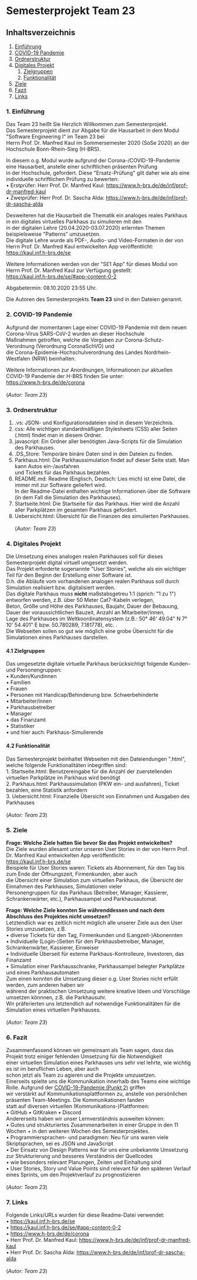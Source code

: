 # Semesterprojekt Team 23

## Inhaltsverzeichnis
1. [Einführung](#introduction)
2. [COVID-19 Pandemie](#covid19)
3. [Ordnerstruktur](#directory)
4. [Digitales Projekt](#digitalProject)
    1. [Zielgruppen](#groups)
    2. [Funktionalität](#functionality)
5. [Ziele](#goals)
6. [Fazit](#conclusion)
7. [Links](#url)

### 1. Einführung <a name="introduction"></a>
Das Team 23 heißt Sie Herzlich Willkommen zum Semesterprojekt.
<br>Das Semesterprojekt dient zur Abgabe für die Hausarbeit in dem Modul "Software Engineering I" im Team 23 bei
<br>Herrn Prof. Dr. Manfred Kaul im Sommersemester 2020 (SoSe 2020) an der Hochschule Bonn-Rhein-Sieg (H-BRS).

In diesem o.g. Modul wurde aufgrund der Corona-/COVID-19-Pandemie eine Hausarbeit, anstelle einer schriftlichen präsenten Prüfung
<br>in der Hochschule, gefordert. Diese "Ersatz-Prüfung" gilt daher wie als eine individuelle schriftlichen Prüfung zu bewerten:
<br>• Erstprüfer: Herr Prof. Dr. Manfred Kaul: https://www.h-brs.de/de/inf/prof-dr-manfred-kaul
<br>• Zweiprüfer: Herr Prof. Dr. Sascha Alda: https://www.h-brs.de/de/inf/prof-dr-sascha-alda

Desweiteren hat die Hausarbeit die Thematik ein analoges reales Parkhaus in ein digitales virtuelles Parkhaus zu simulieren mit den
<br>in der digitalen Lehre (20.04.2020-03.07.2020) erlernten Themen beispielsweise "Patterns" umzusetzen.
<br>Die digitale Lehre wurde als PDF-, Audio- und Video-Formaten in der von Herrn Prof. Dr. Manfred Kaul entwickelten App veröffentlicht:
<br>https://kaul.inf.h-brs.de/se

Weitere Informationen werden von der "SE1 App" für dieses Modul von Herrn Prof. Dr. Manfred Kaul zur Verfügung gestellt:
<br>https://kaul.inf.h-brs.de/se/#app-content-0-2

Abgabetermin: 08.10.2020 23:55 Uhr.

Die Autoren des Semesterprojekts **Team 23** sind in den Dateien genannt.

### 2. COVID-19 Pandemie <a name="covid19"></a>
Aufgrund der momentanen Lage einer COVID-19 Pandemie mit dem neuen Corona-Virus SARS-CoV-2 wurden an dieser Hochschule
<br>Maßnahmen getroffen, welche die Vorgaben zur Corona-Schutz-Verordnung (Verordnung CoronaSchVO) und
<br>die Corona-Epidemie-Hochschulverordnung des Landes Nordrhein-Westfalen (NRW) beinhalten.

Weitere Informationen zur Anordnungen, Informationen zur aktuellen COVID-19 Pandemie der H-BRS finden Sie unter:
<br>https://www.h-brs.de/de/corona
<br><br>(*Autor: Team 23*)

### 3. Ordnerstruktur <a name="directory"></a>
1. .vs: JSON- und Konfigurationsdateien sind in diesem Verzeichnis.
2. css: Alle wichtigen standardmäßigen Stylesheets (CSS) aller Seiten (.html) findet man in diesem Ordner.
3. javascript: Ein Ordner aller benötigten Java-Scripts für die Simulation des Parkhauses.
4. .DS_Store: Temporäre binäre Daten sind in den Dateien zu finden.
5. Parkhaus.html: Die Parkhaussimulation findet auf dieser Seite statt. Man kann Autos ein-/ausfahren
<br>   und Tickets für das Parkhaus bezahlen.
6. README.md: Readme (Englisch, Deutsch: Lies mich) ist eine Datei, die immer mit zur Software geliefert wird.
<br>   In der Readme-Datei enthalten wichtige Informationen über die Software (in dem Fall die Simulation des Parkhauses).
7. Startseite.html: Die Startseite für das Parkhaus. Hier wird die Anzahl aller Parkplätzen im gesamten Parkhaus gefordert.
8. Uebersicht.html: Übersicht für die Finanzen des simulierten Parkhauses.
<br><br>(*Autor: Team 23*)

### 4. Digitales Projekt <a name="digitalProject"></a>
Die Umsetzung eines analogen realen Parkhauses soll für dieses Semesterprojekt digital virtuell umgesetzt werden.
<br>Das Projekt erforderte sogenannte "User Stories", welche als ein wichtiger Teil für den Beginn der Erstellung einer Software ist.
<br>D.h. die Abläufe vom vorhandenen analogen realen Parkhaus soll durch Simulation realisiert bzw. digitalisiert werden.
<br>Das digitale Parkhaus muss **nicht** maßstabsgetreu 1:1 (sprich: "1 zu 1") entworfen werden, z.B. über 50 Meter Cat7-Kabeln verlegen,
<br>Beton, Größe und Höhe des Parkhauses, Baujahr, Dauer der Bebauung, Dauer der voraussichtlichen Bauzeit, Anzahl an Mitarbeiter/innen,
<br>Lage des Parkhauses im Weltkoordinatensystem (z.B.: 50° 46' 49.04" N 7° 10' 54.401" E bzw. 50.780289, 7.181778), etc. .
<br>Die Webseiten sollen so gut wie möglich eine grobe Übersicht für die Simulationen eines Parkhauses darstellen.

#### 4.1 Zielgruppen <a name="groups"></a>
Das umgesetzte digitale virtuelle Parkhaus berücksichtigt folgende Kunden- und Personengruppen:
<br>• Kunden/Kundinnen
<br>• Familien
<br>• Frauen
<br>• Personen mit Handicap/Behinderung bzw. Schwerbehinderte
<br>• Mitarbeiter/innen
<br>• Parkhausbetreiber
<br>• Manager
<br>• das Finanzamt
<br>• Statistiker
<br>• und hier auch: Parkhaus-Simulierende

#### 4.2 Funktionalität <a name="functionality"></a>
Das Semesterprojekt beinhaltet Webseiten mit den Dateiendungen ".html", welche folgende Funktionalitäten inbegriffen sind:
<br>1. Startseite.html: Benutzereingabe für die Anzahl der zuerstellenden virtuellen Parkplätze im Parkhaus wird benötigt
<br>2. Parkhaus.html: Parkhaussimulation (PKW ein- und ausfahren), Ticket bezahlen, eine Statistik anfordern
<br>3. Uebersicht.html: Finanzielle Übersicht von Einnahmen und Ausgaben des Parkhauses
<br><br>(*Autor: Team 23*)

### 5. Ziele <a name="goals"></a>
**Frage: Welche Ziele hatten Sie bevor Sie das Projekt entwickelten?**
<br>Die Ziele wurden allesamt unter unseren User Stories in der von Herrn Prof. Dr. Manfred Kaul entwickelten App veröffentlicht:
<br>https://kaul.inf.h-brs.de/se
<br>Beispiele für User Stories waren: Tickets als Abonnement, für den Tag bis zum Ende der Öffnungszeit, Firmenkunden, aber auch
<br>die Übersicht einer Simulation zum virtuellen Parkhaus, die Übersicht der Einnahmen des Parkhauses, Simulationen vieler
<br>Personengruppen für das Parkhaus (Betreiber, Manager, Kassierer, Schrankenwärter, etc.), Parkhausampel und Parkhausautomat.

**Frage: Welche Ziele konnten Sie währenddessen und nach dem Abschluss des Projektes nicht umsetzen?**
<br>Letztendlich war es zeitlich nicht möglich alle unserer Ziele aus den User Stories umzusetzen, z.B.
<br>• diverse Tickets für den Tag, Firmenkunden und (Langzeit-)Abonennten
<br>• Individuelle (Login-)Seiten für den Parkhausbetreiber, Manager, Schrankenwärter, Kassierer, Einweiser
<br>• Individuelle Überseit für externe Parkhaus-Kontrolleure, Investoren, das Finanzamt
<br>• Simulation einer Parkhausschranke, Parkhausampel belegter Parkplätze und eines Parkhausautomaten
<br>Zum einen konnten die Umsetzung dieser o.g. User Stories nicht erfüllt werden, zum anderen haben wir
<br>während der praktischen Umsetzung weitere kreative Ideen und Vorschläge umsetzen könnnen, z.B. die Parkhausuhr.
<br>Wir präferierten uns letztendlich auf notwendige Funktionalitäten für die Simulation eines virtuellen Parkhauses.
<br><br>(*Autor: Team 23*)

### 6. Fazit <a name="conclusion"></a>
Zusammenfassend können wir gemeinsam als Team sagen, dass das Projekt trotz einiger fehlenden Umsetzung für die Notwendigkeit
<br>einer virtuellen Simulation eines Parkhauses uns sehr viel lehrte, wie wichtig es ist im beruflichen Leben, aber auch
<br>schon jetzt als Team zu agieren und die Projekte umzusetzen.
<br>Einerseits spielte uns die Kommunikation innerhalb des Teams eine wichtige Rolle. Aufgrund der [COVID-19-Pandemie (Punkt 2)](#covid19) griffen
<br>wir verstärkt auf Kommunikationsplattformen zu, anstelle von persönlichen präsenten Team-Meetings. Die Kommunikationen fanden
<br>statt auf diversen virtuellen (Kommunikations-)Plattformen:
<br>• GitHub • GitKraken • Discord
<br>Andererseits haben wir unser Lernverständnis ausweiten können:
<br>• Gutes und strukturiertes Zusammenarbeiten in einer Gruppe in den 11 Wochen + in den weiteren Wochen des Semesterprojektes.
<br>• Programmiersprachen- und paradigmen: Neu für uns waren viele Skriptsprachen, sei es JSON und JavaScript
<br>• Der Einsatz von Design Patterns war für uns eine unbekannte Umsetzung zur Strukturierung und besseres Verständnis der Quellcodes
<br>• wie besonders relevant Planungen, Zeiten und Einhaltung sind
<br>• User Stories, Story und Value Points sind relevant für den späteren Verlauf eines Sprints, um den Projektverlauf zu prognostizieren
<br><br>(*Autor: Team 23*)

### 7. Links <a name="url"></a>
Folgende Links/URLs wurden für diese Readme-Datei verwendet:
<br>• https://kaul.inf.h-brs.de/se
<br>• https://kaul.inf.h-brs.de/se/#app-content-0-2
<br>• https://www.h-brs.de/de/corona
<br>• Herr Prof. Dr. Manfred Kaul: https://www.h-brs.de/de/inf/prof-dr-manfred-kaul
<br>• Herr Prof. Dr. Sascha Alda: https://www.h-brs.de/de/inf/prof-dr-sascha-alda
<br><br>(*Autor: Team 23*)
